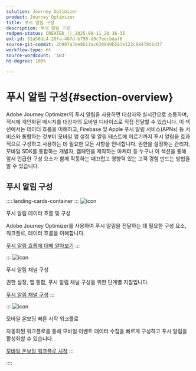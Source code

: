 ```yaml
---
solution: Journey Optimizer
product: Journey Optimizer
title: 푸시 알림 구성
description: 푸시 알림 구성
redpen-status: CREATED_||_2025-08-11_20-36-35
exl-id: 52a58dc4-20fa-467d-b790-d9c7eecbdaf6
source-git-commit: 2b907a3be8b11ac6308d0b563e122c88478d1d37
workflow-type: ht
source-wordcount: '183'
ht-degree: 100%

---
```


# 푸시 알림 구성{#section-overview}

Adobe Journey Optimizer의 푸시 알림을 사용하면 대상자와 실시간으로 소통하며, 적시에 개인화된 메시지를 대상자의 모바일 디바이스로 직접 전달할 수 있습니다. 이 섹션에서는 데이터 흐름을 이해하고, Firebase 및 Apple 푸시 알림 서비스(APNs) 등 서비스와 통합하는 것부터 모바일 앱 설정 및 알림 테스트에 이르기까지 푸시 알림을 효과적으로 구성하고 사용하는 데 필요한 모든 사항을 안내합니다. 권한을 설정하는 관리자, 모바일 SDK를 통합하는 개발자, 캠페인을 제작하는 마케터 등 누구나 이 섹션을 통해 앞서 언급한 구성 요소가 함께 작동하는 매끄럽고 영향력 있는 고객 경험 만드는 방법을 알 수 있습니다.

## 푸시 알림 구성

:::: landing-cards-container
:::
![icon](https://cdn.experienceleague.adobe.com/icons/puzzle-piece.svg?lang=ko)

푸시 알림 데이터 흐름 및 구성

Adobe Journey Optimizer를 사용하여 푸시 알림을 전달하는 데 필요한 구성 요소, 워크플로, 데이터 흐름을 이해합니다.

[푸시 알림 흐름에 대해 알아보기](../using/push/push-gs.md)
:::

:::
![icon](https://cdn.experienceleague.adobe.com/icons/gear.svg?lang=ko)

푸시 알림 채널 구성

권한 설정, 앱 통합, 푸시 알림 채널 구성을 위한 단계별 지침입니다.

[푸시 알림 채널 구성](../using/push/push-configuration.md)
:::

:::
![icon](https://cdn.experienceleague.adobe.com/icons/circle-play.svg?lang=ko)

모바일 온보딩 빠른 시작 워크플로

자동화된 워크플로를 통해 모바일 이벤트 데이터 수집을 빠르게 구성하고 푸시 알림을 활성화할 수 있습니다.

[모바일 온보딩 워크플로 시작](../using/push/mobile-onboarding-wf.md)
:::

::::
